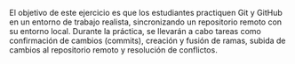 El objetivo de este ejercicio es que los estudiantes practiquen Git y GitHub en un entorno de trabajo realista, sincronizando un repositorio remoto con su entorno local. Durante la práctica, se llevarán a cabo tareas como confirmación de cambios (commits), creación y fusión de ramas, subida de cambios al repositorio remoto y resolución de conflictos.
